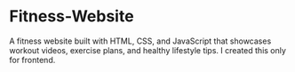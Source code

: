 # Fitness-Website
A fitness website built with HTML, CSS, and JavaScript that showcases workout videos, exercise plans, and healthy lifestyle tips. I created this only for frontend.
